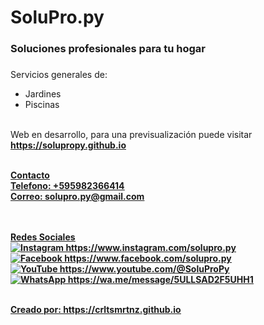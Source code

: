 # SoluPro.py <h3>Soluciones profesionales para tu hogar<h3>
Servicios generales de:</br>
- Jardines
- Piscinas
</br> </br>



Web en desarrollo, para una previsualización puede visitar <b><u>https://solupropy.github.io<u><b>

<br>
Contacto
<br>
Telefono: +595982366414
<br>
Correo: solupro.py@gmail.com

<br><br>
Redes Sociales
<br>
![Instagram](https://img.shields.io/badge/Instagram-%23E4405F.svg?style=for-the-badge&logo=Instagram&logoColor=white) https://www.instagram.com/solupro.py
<br>
![Facebook](https://img.shields.io/badge/Facebook-%231877F2.svg?style=for-the-badge&logo=Facebook&logoColor=white) https://www.facebook.com/solupro.py
<br>
![YouTube](https://img.shields.io/badge/YouTube-%23FF0000.svg?style=for-the-badge&logo=YouTube&logoColor=white) https://www.youtube.com/@SoluProPy
<br>
![WhatsApp](https://img.shields.io/badge/WhatsApp-25D366?style=for-the-badge&logo=whatsapp&logoColor=white) https://wa.me/message/5ULLSAD2F5UHH1
<br>
<br>


Creado por: https://crltsmrtnz.github.io
